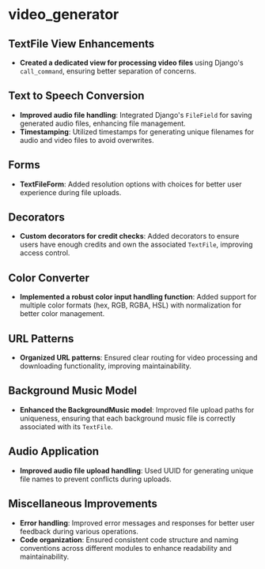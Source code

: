 # video_generator





## TextFile View Enhancements
- **Created a dedicated view for processing video files** using Django's `call_command`, ensuring better separation of concerns.

## Text to Speech Conversion
- **Improved audio file handling**: Integrated Django's `FileField` for saving generated audio files, enhancing file management.
- **Timestamping**: Utilized timestamps for generating unique filenames for audio and video files to avoid overwrites.

## Forms
- **TextFileForm**: Added resolution options with choices for better user experience during file uploads.

## Decorators
- **Custom decorators for credit checks**: Added decorators to ensure users have enough credits and own the associated `TextFile`, improving access control.

## Color Converter
- **Implemented a robust color input handling function**: Added support for multiple color formats (hex, RGB, RGBA, HSL) with normalization for better color management.

## URL Patterns
- **Organized URL patterns**: Ensured clear routing for video processing and downloading functionality, improving maintainability.

## Background Music Model
- **Enhanced the BackgroundMusic model**: Improved file upload paths for uniqueness, ensuring that each background music file is correctly associated with its `TextFile`.

## Audio Application
- **Improved audio file upload handling**: Used UUID for generating unique file names to prevent conflicts during uploads.

## Miscellaneous Improvements
- **Error handling**: Improved error messages and responses for better user feedback during various operations.
- **Code organization**: Ensured consistent code structure and naming conventions across different modules to enhance readability and maintainability.
